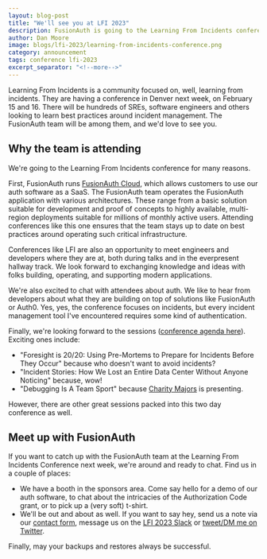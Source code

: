 ```yaml
---
layout: blog-post
title: "We'll see you at LFI 2023"
description: FusionAuth is going to the Learning From Incidents conference. Stop by and see us!
author: Dan Moore
image: blogs/lfi-2023/learning-from-incidents-conference.png
category: announcement
tags: conference lfi-2023
excerpt_separator: "<!--more-->"
---
```


Learning From Incidents is a community focused on, well, learning from incidents. They are having a conference in Denver next week, on February 15 and 16. There will be hundreds of SREs, software engineers and others looking to learn best practices around incident management. The FusionAuth team will be among them, and we'd love to see you.

<!--more-->

## Why the team is attending

We're going to the Learning From Incidents conference for many reasons.

First, FusionAuth runs [FusionAuth Cloud](https://fusionauth.io/pricing?step=hosting), which allows customers to use our auth software as a SaaS. The FusionAuth team operates the FusionAuth application with various architectures. These range from a basic solution suitable for development and proof of concepts to highly available, multi-region deployments suitable for millions of monthly active users. Attending conferences like this one ensures that the team stays up to date on best practices around operating such critical infrastructure.

Conferences like LFI are also an opportunity to meet engineers and developers where they are at, both during talks and in the everpresent hallway track. We look forward to exchanging knowledge and ideas with folks building, operating, and supporting modern applications.

We're also excited to chat with attendees about auth. We like to hear from developers about what they are building on top of solutions like FusionAuth or Auth0. Yes, yes, the conference focuses on incidents, but every incident management tool I've encountered requires some kind of authentication.

Finally, we're looking forward to the sessions ([conference agenda here](https://web.cvent.com/event/e3af0a43-b5c1-4a1b-b6a2-bbe285a4840e/websitePage:af528777-e68a-4227-9c68-592150c3a347)). Exciting ones include:

* "Foresight is 20/20: Using Pre-Mortems to Prepare for Incidents Before They Occur" because who doesn't want to avoid incidents?
* "Incident Stories: How We Lost an Entire Data Center Without Anyone Noticing" because, wow!
* "Debugging Is A Team Sport" because [Charity Majors](https://twitter.com/mipsytipsy/) is presenting. 

However, there are other great sessions packed into this two day conference as well.

## Meet up with FusionAuth

If you want to catch up with the FusionAuth team at the Learning From Incidents Conference next week, we're around and ready to chat. Find us in a couple of places:

* We have a booth in the sponsors area. Come say hello for a demo of our auth software, to chat about the intricacies of the Authorization Code grant, or to pick up a (very soft) t-shirt.
* We'll be out and about as well. If you want to say hey, send us a note via our [contact form](/contact), message us on the [LFI 2023 Slack](lficonference2023.slack.com) or [tweet/DM me on Twitter](https://twitter.com/mooreds).

Finally, may your backups and restores always be successful.
